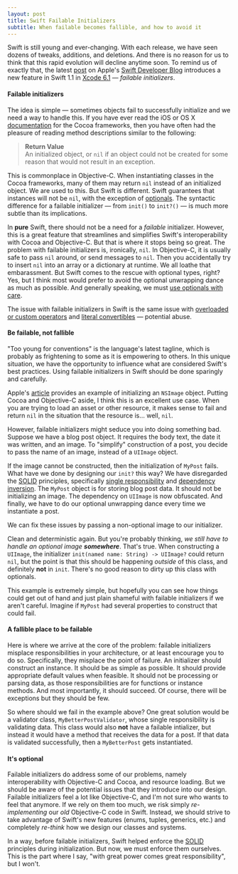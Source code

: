 ```yaml
---
layout: post
title: Swift Failable Initializers
subtitle: When failable becomes fallible, and how to avoid it
---
```


Swift is still young and ever-changing. With each release, we have seen dozens of tweaks, additions, and deletions. And there is no reason for us to think that this rapid evolution will decline anytime soon. To remind us of exactly that, the latest [post](https://developer.apple.com/swift/blog/?id=17) on Apple's [Swift Developer Blog](https://developer.apple.com/swift/) introduces a new feature in Swift 1.1 in [Xcode 6.1](https://developer.apple.com/xcode/downloads/) &mdash; *failable initializers*.<!--excerpt-->
#### Failable initializers

The idea is simple &mdash; sometimes objects fail to successfully initialize and we need a way to handle this. If you have ever read the iOS or OS X [documentation](https://developer.apple.com/library/mac/documentation/Cocoa/Reference/Foundation/Classes/NSObject_Class/index.html#//apple_ref/occ/instm/NSObject/init) for the Cocoa frameworks, then you have often had the pleasure of reading method descriptions similar to the following:

>**Return Value** <br />
>An initialized object, or `nil` if an object could not be created for some reason that would not result in an exception.

This is commonplace in Objective-C. When instantiating classes in the Cocoa frameworks, many of them may return `nil` instead of an initialized object. We are used to this. But Swift is different. Swift guarantees that instances will not be `nil`, with the exception of [optionals](https://developer.apple.com/library/mac/documentation/Swift/Conceptual/Swift_Programming_Language/TheBasics.html#//apple_ref/doc/uid/TP40014097-CH5-XID_467). The syntactic difference for a failable initializer &mdash; from `init()` to `init?()` &mdash; is much more subtle than its implications.

In **pure** Swift, there should not be a need for a *failable* initializer. However, this is a great feature that streamlines and simplifies Swift's interoperability with Cocoa and Objective-C. But that is where it stops being so great. The problem with failable initializers is, ironically, `nil`. In Objective-C, it is usually safe to pass `nil` around, or send messages to `nil`. Then you accidentally try to insert `nil` into an array or a dictionary at runtime. We all loathe that embarassment. But Swift comes to the rescue with optional types, right? Yes, but I think most would prefer to avoid the optional unwrapping dance as much as possible. And generally speaking, we must [use optionals with care](http://owensd.io/2014/10/18/optionals-beware.html).

The issue with failable initializers in Swift is the same issue with [overloaded or custom operators](http://nshipster.com/swift-operators/) and [literal convertibles](http://nshipster.com/swift-literal-convertible/) &mdash; potential abuse.

#### Be failable, not fallible

"Too young for conventions" is the language's latest tagline, which is probably as frightening to some as it is empowering to others. In this unique situation, we have the opportunity to influence what are considered Swift's best practices. Using failable initializers in Swift should be done sparingly and carefully.

Apple's [article](https://developer.apple.com/swift/blog/?id=17) provides an example of initializing an `NSImage` object. Putting Cocoa and Objective-C aside, I think this is an excellent use case. When you are trying to load an asset or other resource, it makes sense to fail and return `nil` in the situation that the resource is... well, `nil`.

However, failable initializers might seduce you into doing something bad. Suppose we have a blog post object. It requires the body text, the date it was written, and an image. To "simplify" construction of a post, you decide to pass the name of an image, instead of a `UIImage` object.

<script src="https://gist.github.com/jessesquires/3d18dc5d8b24be649d9e.js"></script>

If the image cannot be constructed, then the initialization of `MyPost` fails. What have we done by designing our `init?` this way? We have disregarded the [SOLID](http://en.wikipedia.org/wiki/SOLID_(object-oriented_design)) principles, specifically [single responsibility](http://en.wikipedia.org/wiki/Single_responsibility_principle) and [dependency inversion](http://en.wikipedia.org/wiki/Dependency_inversion_principle). The `MyPost` object is for storing blog post data. It should not be initializing an image. The dependency on `UIImage` is now obfuscated. And finally, we have to do our optional unwrapping dance every time we instantiate a post. 

We can fix these issues by passing a non-optional image to our initializer.

<script src="https://gist.github.com/jessesquires/52ef9dd6986f364f6516.js"></script>

Clean and deterministic again. But you're probably thinking, *we still have to handle an optional image __somewhere__*. That's true. When constructing a `UIImage`, the initializer `init(named name: String) -> UIImage?` could return `nil`, but the point is that this should be happening *outside* of this class, and definitely **not** in `init`. There's no good reason to dirty up this class with optionals.

This example is extremely simple, but hopefully you can see how things could get out of hand and just plain shameful with failable initializers if we aren't careful. Imagine if `MyPost` had several properties to construct that could fail.

#### A fallible place to be failable

Here is where we arrive at the core of the problem: failable initializers misplace responsibilities in your architecture, or at least encourage you to do so. Specifically, they misplace the point of failure. An initializer should construct an instance. It should be as simple as possible. It should provide appropriate default values when feasible. It should not be processing or parsing data, as those responsibilities are for functions or instance methods. And most importantly, it should succeed. Of course, there will be exceptions but they should be few.

So where should we fail in the example above? One great solution would be a validator class, `MyBetterPostValidator`, whose single responsibility is validating data. This class would also **not** have a failable intializer, but instead it would have a method that receives the data for a post. If that data is validated successfully, then a `MyBetterPost` gets instantiated.

#### It's optional

Failable initializers do address some of our problems, namely interoperability with Objective-C and Cocoa, and resource loading. But we should be aware of the potential issues that they introduce into our design. Failable initializers feel a lot like Objective-C, and I'm not sure who wants to feel that anymore. If we rely on them too much, we risk simply *re-implementing* our *old* Objective-C code in Swift. Instead, we should strive to take advantage of Swift's new features (enums, tuples, generics, etc.) and completely *re-think* how we design our classes and systems.

In a way, before failable initializers, Swift helped enforce the [SOLID](http://en.wikipedia.org/wiki/SOLID_(object-oriented_design)) principles during initialization. But now, we must enforce them ourselves. This is the part where I say, "with great power comes great responsibility", but I won't.
